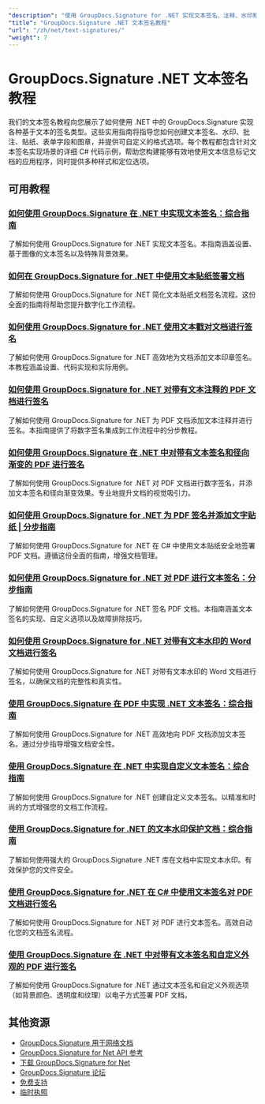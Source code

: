 ```yaml
---
"description": "使用 GroupDocs.Signature for .NET 实现文本签名、注释、水印和基于文本的文档标记的分步教程。"
"title": "GroupDocs.Signature .NET 文本签名教程"
"url": "/zh/net/text-signatures/"
"weight": 7
---
```


# GroupDocs.Signature .NET 文本签名教程

我们的文本签名教程向您展示了如何使用 .NET 中的 GroupDocs.Signature 实现各种基于文本的签名类型。这些实用指南将指导您如何创建文本签名、水印、批注、贴纸、表单字段和图章，并提供可自定义的格式选项。每个教程都包含针对文本签名实现场景的详细 C# 代码示例，帮助您构建能够有效地使用文本信息标记文档的应用程序，同时提供多种样式和定位选项。

## 可用教程

### [如何使用 GroupDocs.Signature 在 .NET 中实现文本签名：综合指南](./master-text-signatures-dotnet-groupdocs-signature/)
了解如何使用 GroupDocs.Signature for .NET 实现文本签名。本指南涵盖设置、基于图像的文本签名以及特殊背景效果。

### [如何在 GroupDocs.Signature for .NET 中使用文本贴纸签署文档](./sign-documents-text-sticker-groupdocs-signature-dotnet/)
了解如何使用 GroupDocs.Signature for .NET 简化文本贴纸文档签名流程。这份全面的指南将帮助您提升数字化工作流程。

### [如何使用 GroupDocs.Signature for .NET 使用文本戳对文档进行签名](./sign-documents-text-stamp-groupdocs-signature-net/)
了解如何使用 GroupDocs.Signature for .NET 高效地为文档添加文本印章签名。本教程涵盖设置、代码实现和实际用例。

### [如何使用 GroupDocs.Signature for .NET 对带有文本注释的 PDF 文档进行签名](./sign-pdf-text-annotations-groupdocs-signature-net/)
了解如何使用 GroupDocs.Signature for .NET 为 PDF 文档添加文本注释并进行签名。本指南提供了将数字签名集成到工作流程中的分步教程。

### [如何使用 GroupDocs.Signature 在 .NET 中对带有文本签名和径向渐变的 PDF 进行签名](./sign-pdf-text-radial-gradient-groupdocs-dotnet/)
了解如何使用 GroupDocs.Signature for .NET 对 PDF 文档进行数字签名，并添加文本签名和径向渐变效果。专业地提升文档的视觉吸引力。

### [如何使用 GroupDocs.Signature for .NET 为 PDF 签名并添加文字贴纸 | 分步指南](./sign-pdfs-text-sticker-groupdocs-signature-net/)
了解如何使用 GroupDocs.Signature for .NET 在 C# 中使用文本贴纸安全地签署 PDF 文档。遵循这份全面的指南，增强文档管理。

### [如何使用 GroupDocs.Signature for .NET 对 PDF 进行文本签名：分步指南](./sign-pdf-text-groupdocs-signature-net/)
了解如何使用 GroupDocs.Signature for .NET 签名 PDF 文档。本指南涵盖文本签名的实现、自定义选项以及故障排除技巧。

### [如何使用 GroupDocs.Signature for .NET 对带有文本水印的 Word 文档进行签名](./sign-word-documents-text-watermark-groupdocs-dotnet/)
了解如何使用 GroupDocs.Signature for .NET 对带有文本水印的 Word 文档进行签名，以确保文档的完整性和真实性。

### [使用 GroupDocs.Signature 在 PDF 中实现 .NET 文本签名：综合指南](./implement-net-text-signature-in-pdfs-groupdocs/)
了解如何使用 GroupDocs.Signature for .NET 高效地向 PDF 文档添加文本签名。通过分步指导增强文档安全性。

### [使用 GroupDocs.Signature 在 .NET 中实现自定义文本签名：综合指南](./custom-text-signatures-groupdocs-dotnet/)
了解如何使用 GroupDocs.Signature for .NET 创建自定义文本签名。以精准和时尚的方式增强您的文档工作流程。

### [使用 GroupDocs.Signature for .NET 的文本水印保护文档：综合指南](./groupdocs-signature-net-text-watermark/)
了解如何使用强大的 GroupDocs.Signature .NET 库在文档中实现文本水印。有效保护您的文件安全。

### [使用 GroupDocs.Signature for .NET 在 C# 中使用文本签名对 PDF 文档进行签名](./sign-pdf-text-signature-csharp-groupdocs/)
了解如何使用 GroupDocs.Signature for .NET 对 PDF 进行文本签名。高效自动化您的文档签名流程。

### [使用 GroupDocs.Signature 在 .NET 中对带有文本签名和自定义外观的 PDF 进行签名](./sign-pdfs-text-signature-custom-appearance-dotnet/)
了解如何使用 GroupDocs.Signature for .NET 通过文本签名和自定义外观选项（如背景颜色、透明度和纹理）以电子方式签署 PDF 文档。

## 其他资源

- [GroupDocs.Signature 用于网络文档](https://docs.groupdocs.com/signature/net/)
- [GroupDocs.Signature for Net API 参考](https://reference.groupdocs.com/signature/net/)
- [下载 GroupDocs.Signature for Net](https://releases.groupdocs.com/signature/net/)
- [GroupDocs.Signature 论坛](https://forum.groupdocs.com/c/signature)
- [免费支持](https://forum.groupdocs.com/)
- [临时执照](https://purchase.groupdocs.com/temporary-license/)